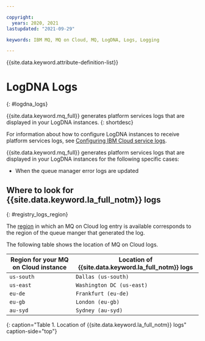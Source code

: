 ```yaml
---

copyright:
  years: 2020, 2021
lastupdated: "2021-09-29"

keywords: IBM MQ, MQ on Cloud, MQ, LogDNA, Logs, Logging

---
```


{{site.data.keyword.attribute-definition-list}}

# LogDNA Logs
{: #logdna_logs}

{{site.data.keyword.mq_full}} generates platform services logs that are displayed in your LogDNA instances.
{: shortdesc}

For information about how to configure LogDNA instances to receive platform services logs, see [Configuring IBM Cloud service logs](/docs/Log-Analysis-with-LogDNA?topic=Log-Analysis-with-LogDNA-config_svc_logs).

{{site.data.keyword.mq_full}} generates platform services logs that are displayed in your LogDNA instances for the following specific cases:

- When the queue manager error logs are updated

## Where to look for {{site.data.keyword.la_full_notm}} logs
{: #registry_logs_region}

The [region](/docs/mqcloud?topic=mqcloud-mqoc_qm_locations) in which an MQ on Cloud log entry is available corresponds to the region of the queue manger that generated the log.

The following table shows the location of MQ on Cloud logs.

| Region for your MQ on Cloud instance | Location of {{site.data.keyword.la_full_notm}} logs |
|-----------------                     |-----------------                                    |
| `us-south`                           | `Dallas (us-south)`                                 |
| `us-east`                            | `Washington DC (us-east)`                           |
| `eu-de`                              | `Frankfurt (eu-de)`                                 |
| `eu-gb`                              | `London (eu-gb)`                                    |
| `au-syd`                             | `Sydney (au-syd)`                                   |
{: caption="Table 1. Location of {{site.data.keyword.la_full_notm}} logs" caption-side="top"}
